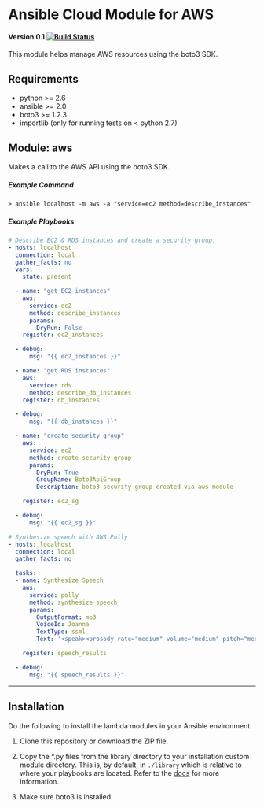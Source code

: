 # Ansible Cloud Module for AWS
#### Version 0.1 [![Build Status](https://travis-ci.org/pjodouin/ansible-boto3.svg)](https://travis-ci.org/pjodouin/ansible-boto3)

This module helps manage AWS resources using the boto3 SDK.


## Requirements
- python >= 2.6
- ansible >= 2.0
- boto3 >= 1.2.3
- importlib (only for running tests on < python 2.7)

## Module:  aws

Makes a call to the AWS API using the boto3 SDK.

##### Example Command
`> ansible localhost -m aws -a "service=ec2 method=describe_instances"`

##### Example Playbooks
```yaml
# Describe EC2 & RDS instances and create a security group.
- hosts: localhost
  connection: local
  gather_facts: no
  vars:
    state: present

  - name: "get EC2 instances"
    aws:
      service: ec2
      method: describe_instances
      params:
        DryRun: False
    register: ec2_instances

  - debug:
      msg: "{{ ec2_instances }}"

  - name: "get RDS instances"
    aws:
      service: rds
      method: describe_db_instances
    register: db_instances

  - debug:
      msg: "{{ db_instances }}"

  - name: "create security group"
    aws:
      service: ec2
      method: create_security_group
      params:
        DryRun: True
        GroupName: Boto3ApiGroup
        Description: boto3 security group created via aws module

    register: ec2_sg

  - debug:
      msg: "{{ ec2_sg }}"
```
```yaml
# Synthesize speech with AWS Polly
- hosts: localhost
  connection: local
  gather_facts: no

  tasks:
  - name: Synthesize Speech
    aws:
      service: polly
      method: synthesize_speech
      params:
        OutputFormat: mp3
        VoiceId: Joanna
        TextType: ssml
        Text: '<speak><prosody rate="medium" volume="medium" pitch="medium"><emphasis level="strong">Hi.</emphasis> I am your personal assistant. <break time="600ms"/>How can I be of assistance?</prosody></speak>'

    register: speech_results

  - debug:
      msg: "{{ speech_results }}"

```
___

## Installation

Do the following to install the lambda modules in your Ansible environment:

1. Clone this repository or download the ZIP file.

2. Copy the *.py files from the library directory to your installation custom module directory.  This is, by default, in `./library` which is relative to where your playbooks are located. Refer to the [docs](http://docs.ansible.com/ansible/developing_modules.html#developing-modules) for more information.

3. Make sure boto3 is installed.








